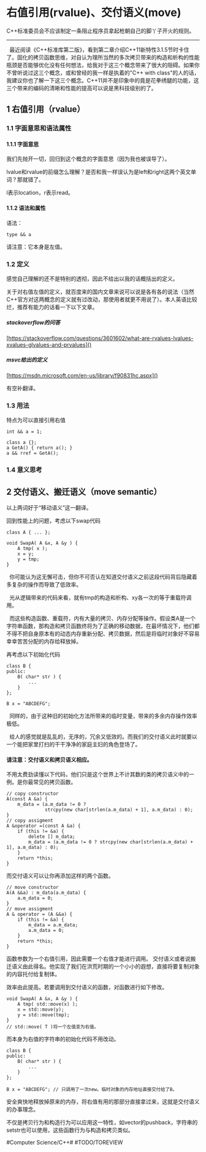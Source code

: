 # 右值引用(rvalue)、交付语义(move)
C++标准委员会不应该制定一条阻止程序员拿起枪朝自己的脚丫子开火的规则。

- - - -
  最近阅读《C++标准库第二版》，看到第二章介绍C++11新特性3.1.5节时卡住了。固化的拷贝函数思维，对自认为理所当然的多次拷贝带来的构造和析构的性能瓶颈是否能够优化没有任何想法，给我对于这三个概念带来了很大的阻碍。如果你不曾听说过这三个概念，或和曾经的我一样是执着的"C++ with class"的人的话，我建议你也了解一下这三个概念。C++11并不是印象中的竟是花拳绣腿的功能，这三个带来的编码的清晰和性能的提高可以说是黑科技级别的了。

## 1 右值引用（rvalue）

### 1.1 字面意思和语法属性
#### 1.1.1 字面意思
我们先抛开一切，回归到这个概念的字面意思（因为我也被误导了）。

lvalue和rvalue的前缀怎么理解？是否和我一样误认为是left和right这两个英文单词？那就错了。

l表示location，r表示read。
#### 1.1.2 语法和属性
语法：
```
type && a
```
请注意：它本身是左值。

### 1.2 定义
感觉自己理解的还不是特别的透彻，因此不给出以我的话概括出的定义。

关于对右值左值的定义，就百度来的国内文章来说可以说是各有各的说法（当然C++官方对这两概念的定义就有过改动，那使用者就更不用说了）。本人英语比较烂，推荐有能力的话看一下以下文章。

##### stackoverflow的问答
[https://stackoverflow.com/questions/3601602/what-are-rvalues-lvalues-xvalues-glvalues-and-prvalues]()
##### msvc给出的定义
[https://msdn.microsoft.com/en-us/library/f90831hc.aspx]()

有空补翻译。

### 1.3 用法
特点为可以直接引用右值

```
int && a = 1;

class a {};
a GetA() { return a(); }
a && rref = GetA();
```

### 1.4 意义思考

## 2 交付语义、搬迁语义（move semantic）
以上两词好于“移动语义”这一翻译。

回到性能上的问题，考虑以下swap代码

```
class A { ... };

void SwapA( A &x, A &y ) {
	A tmp( x );
	x = y;
	y = tmp;
}
```
  你可能认为这无懈可击，但你不可否认在知道交付语义之前这段代码背后隐藏着多复杂的操作而导致了低效率。

  光从逻辑带来的代码来看，就有tmp的构造和析构、xy各一次的等于重载符调用。

  而这些构造函数、重载符，内有大量的拷贝、内存分配等操作。假设类A是一个字符串函数，那构造和拷贝函数终将为了正确的移动数据，在最坏情况下，他们都不得不把自身原本有的动态内存重新分配、拷贝数据，然后是将临时对象好不容易幸幸苦苦分配的内存给释放掉。

再考虑以下初始化代码

```
class B {
public:
	B( char* str ) {
		...
	}
};

B x = "ABCDEFG";
```
  同样的，由于这种旧的初始化方法所带来的临时变量，带来的多余内存操作效率极低。

  给人的感觉就是乱乱的，无序的，冗余又低效的。而我们的交付语义此时就要以一个能把家里打扫的干干净净的家庭主妇的角色登场了。

#### 请注意：交付语义和拷贝语义相应。
不用太费劲读懂以下代码，他们只是这个世界上不计其数的类的拷贝语义中的一例。是你最常见的拷贝函数。

```
// copy constructor
A(const A &a) {
    m_data = (a.m_data != 0 ?
              strcpy(new char[strlen(a.m_data) + 1], a.m_data) : 0);
}
// copy assigment
A &operator =(const A &a) {
    if (this != &a) {
        delete [] m_data;
        m_data = (a.m_data != 0 ? strcpy(new char[strlen(a.m_data) + 1], a.m_data) : 0);
    }
    return *this;
}
```
而交付语义可以让你再添加这样的两个函数。

```
// move constructor
A(A &&a) : m_data(a.m_data) {
    a.m_data = 0;
}
// move assigment
A & operator = (A &&a) {
    if (this != &a) {
        m_data = a.m_data;
        a.m_data = 0;
    }
    return *this;
}
```

函数参数为一个右值引用，因此需要一个右值才能进行调用。
交付语义或者说搬迁语义由此得名。他实现了我们在洪荒时期的一个小小的遐想，直接将要复制对象的内容托付给复制体。

效率由此提高。若要调用到交付语义的函数，对函数进行如下修改。

```
void SwapA( A &x, A &y ) {
	A tmp( std::move(x) );
	x = std::move(y);
	y = std::move(tmp);
}
// std::move( T )将一个左值变为右值。
```
而本身为右值的字符串的初始化代码不用改动。

```
class B {
public:
	B( char* str ) {
		...
	}
};

B x = "ABCDEFG"; // 只调用了一次new。临时对象的内存地址直接交付给了B。
```

安全爽快地释放掉原来的内存，将右值有用的那部分直接拿过来，这就是交付语义的办事理念。

不仅是拷贝行为和构造行为可以应用这一特性，如vector的pushback，字符串的setstr也可以使用，这些函数行为与构造和拷贝类似。

#Computer Science/C++#
#TODO/TOREVIEW

